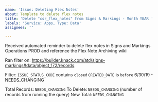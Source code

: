 ```yaml
---
name: 'Issue: Deleting Flex Notes'
about: Template to delete flex notes
title: 'Delete "csr_flex_notes" from Signs & Markings - Month YEAR '
labels: 'Service: Apps, Type: Data'
assignees: ''

---
```


Received automated reminder to delete flex notes in Signs and Markings Operations PROD and reference the Flex Note Archiving wiki

Ran filter on: https://builder.knack.com/atd/signs-markings#data/object_172/records

Filter:
`ISSUE_STATUS_CODE` contains `closed`
`CREATED_DATE` is `before` 6/30/19 - NEEDS_CHANGING

Total Records: `NEEDS_CHANGING`
To Delete: `NEEDS_CHANGING` (number of records from running the query)
New Total: `NEEDS_CHANGING`
